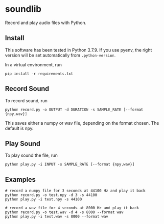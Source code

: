 # soundlib
Record and play audio files with Python.

## Install

This software has been tested in Python 3.7.9. If you use pyenv, the right version will be set automatically from `.python-version`. 

In a virtual environment, run

```
pip install -r requirements.txt
```

## Record Sound

To record sound, run

```
python record.py -o OUTPUT -d DURATION -s SAMPLE_RATE [--format {npy,wav}]
```

This saves either a numpy or wav file, depending on the format chosen. The default is npy.

## Play Sound

To play sound the file, run

```
python play.py -i INPUT -s SAMPLE_RATE [--format {npy,wav}]
```

## Examples

```
# record a numpy file for 3 seconds at 44100 Hz and play it back
python record.py -o test.npy -d 3 -s 44100
python play.py -i test.npy -s 44100

# record a wav file for 4 seconds at 8000 Hz and play it back
python record.py -o test.wav -d 4 -s 8000 --format wav
python play.py -i test.wav -s 8000 --format wav
```
